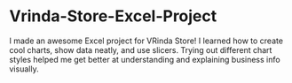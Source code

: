 # Vrinda-Store-Excel-Project
I made an awesome Excel project for VRinda Store! I learned how to create cool charts, show data neatly, and use slicers. Trying out different chart styles helped me get better at understanding and explaining business info visually.
